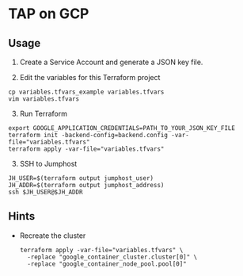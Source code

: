 # TAP on GCP

## Usage

1. Create a Service Account and generate a JSON key file.

2. Edit the variables for this Terraform project
```
cp variables.tfvars_example variables.tfvars
vim variables.tfvars
```

3. Run Terraform
```
export GOOGLE_APPLICATION_CREDENTIALS=PATH_TO_YOUR_JSON_KEY_FILE
terraform init -backend-config=backend.config -var-file="variables.tfvars"
terraform apply -var-file="variables.tfvars"
```

3. SSH to Jumphost
```
JH_USER=$(terraform output jumphost_user)
JH_ADDR=$(terraform output jumphost_address)
ssh $JH_USER@$JH_ADDR
```

## Hints

* Recreate the cluster

  ```
  terraform apply -var-file="variables.tfvars" \
    -replace "google_container_cluster.cluster[0]" \
    -replace "google_container_node_pool.pool[0]"
  ```
